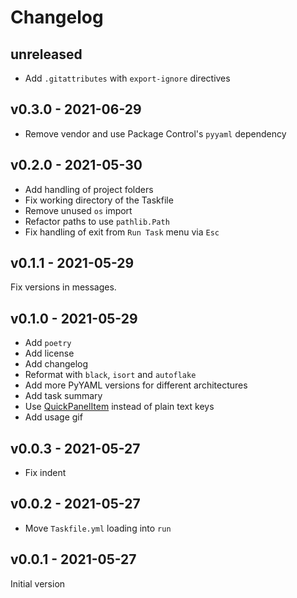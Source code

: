 # Changelog

## unreleased

- Add `.gitattributes` with `export-ignore` directives

## v0.3.0 - 2021-06-29

- Remove vendor and use Package Control's `pyyaml` dependency

## v0.2.0 - 2021-05-30

- Add handling of project folders
- Fix working directory of the Taskfile
- Remove unused `os` import
- Refactor paths to use `pathlib.Path`
- Fix handling of exit from `Run Task` menu via `Esc`

## v0.1.1 - 2021-05-29

Fix versions in messages.

## v0.1.0 - 2021-05-29

- Add `poetry`
- Add license
- Add changelog
- Reformat with `black`, `isort` and `autoflake`
- Add more PyYAML versions for different architectures
- Add task summary
- Use [QuickPanelItem](https://www.sublimetext.com/docs/api_reference.html#sublime.QuickPanelItem) instead of plain text keys
- Add usage gif

## v0.0.3 - 2021-05-27

- Fix indent

## v0.0.2 - 2021-05-27

- Move `Taskfile.yml` loading into `run`

## v0.0.1 - 2021-05-27

Initial version
